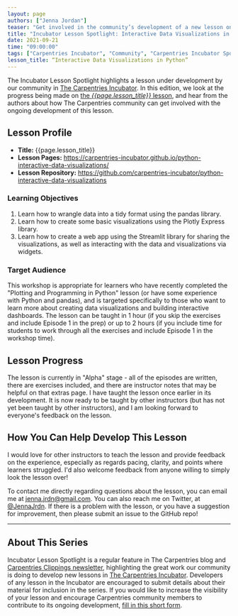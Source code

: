 ```yaml
---
layout: page
authors: ["Jenna Jordan"]
teaser: "Get involved in the community’s development of a new lesson on how to create interactive data visualizations in Python."
title: "Incubator Lesson Spotlight: Interactive Data Visualizations in Python"
date: 2021-09-21
time: "09:00:00"
tags: ["Carpentries Incubator", "Community", "Carpentries Incubator Spotlight"]
lesson_title: “Interactive Data Visualizations in Python”
---
```


The Incubator Lesson Spotlight highlights a lesson under development by our community in [The Carpentries Incubator][incubator]. In this edition, we look at the progress being made on [the _{{page.lesson_title}}_ lesson][lesson-pages], and hear from the authors about how The Carpentries community can get involved with the ongoing development of this lesson.

## Lesson Profile

* **Title:** {{page.lesson_title}}
* **Lesson Pages:** https://carpentries-incubator.github.io/python-interactive-data-visualizations/
* **Lesson Repository:** https://github.com/carpentries-incubator/python-interactive-data-visualizations

### Learning Objectives

1. Learn how to wrangle data into a tidy format using the pandas library.
2. Learn how to create some basic visualizations using the Plotly Express library.
3. Learn how to create a web app using the Streamlit library for sharing the visualizations, as well as interacting with the data and visualizations via widgets.

### Target Audience

This workshop is appropriate for learners who have recently completed the "Plotting and Programming in Python" lesson (or have some experience with Python and pandas), and is targeted specifically to those who want to learn more about creating data visualizations and building interactive dashboards. The lesson can be taught in 1 hour (if you skip the exercises and include Episode 1 in the prep) or up to 2 hours (if you include time for students to work through all the exercises and include Episode 1 in the workshop time).

## Lesson Progress

The lesson is currently in "Alpha" stage - all of the episodes are written, there are exercises included, and there are instructor notes that may be helpful on that extras page. I have taught the lesson once earlier in its development. It is now ready to be taught by other instructors (but has not yet been taught by other instructors), and I am looking forward to everyone's feedback on the lesson.

## How You Can Help Develop This Lesson

I would love for other instructors to teach the lesson and provide feedback on the experience, especially as regards pacing, clarity, and points where learners struggled. I'd also welcome feedback from anyone willing to simply look the lesson over!

To contact me directly regarding questions about the lesson, you can email me at [jenna.jrdn@gmail.com](mailto:jenna.jrdn@gmail.com). You can also reach me on Twitter, at [@JennaJrdn](https://twitter.com/JennaJrdn). If there is a problem with the lesson, or you have a suggestion for improvement, then please submit an issue to the GitHub repo!

------

## About This Series

Incubator Lesson Spotlight is a regular feature in The Carpentries blog and [Carpentries Clippings newsletter][newsletter], highlighting the great work our community is doing to develop new lessons in [The Carpentries Incubator][incubator]. Developers of any lesson in the Incubator are encouraged to submit details about their material for inclusion in the series. If you would like to increase the visibility of your lesson and encourage Carpentries community members to contribute to its ongoing development, [fill in this short form][ils-form].

<!-- link references -->
[ils-form]: https://forms.gle/cCuLATAEomfdFejs9
[incubator]: https://github.com/carpentries-incubator/
[lesson-pages]: https://carpentries-incubator.github.io/python-interactive-data-visualizations/
[newsletter]: https://carpentries.org/newsletter/
